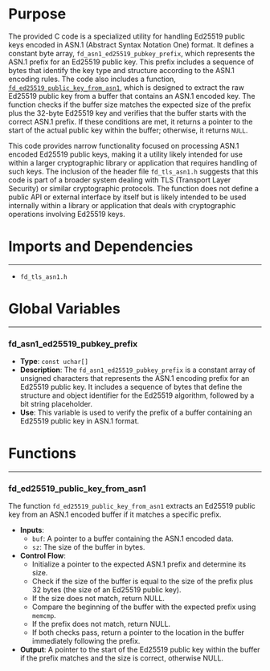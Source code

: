 # Purpose
The provided C code is a specialized utility for handling Ed25519 public keys encoded in ASN.1 (Abstract Syntax Notation One) format. It defines a constant byte array, `fd_asn1_ed25519_pubkey_prefix`, which represents the ASN.1 prefix for an Ed25519 public key. This prefix includes a sequence of bytes that identify the key type and structure according to the ASN.1 encoding rules. The code also includes a function, [`fd_ed25519_public_key_from_asn1`](#fd_ed25519_public_key_from_asn1), which is designed to extract the raw Ed25519 public key from a buffer that contains an ASN.1 encoded key. The function checks if the buffer size matches the expected size of the prefix plus the 32-byte Ed25519 key and verifies that the buffer starts with the correct ASN.1 prefix. If these conditions are met, it returns a pointer to the start of the actual public key within the buffer; otherwise, it returns `NULL`.

This code provides narrow functionality focused on processing ASN.1 encoded Ed25519 public keys, making it a utility likely intended for use within a larger cryptographic library or application that requires handling of such keys. The inclusion of the header file `fd_tls_asn1.h` suggests that this code is part of a broader system dealing with TLS (Transport Layer Security) or similar cryptographic protocols. The function does not define a public API or external interface by itself but is likely intended to be used internally within a library or application that deals with cryptographic operations involving Ed25519 keys.
# Imports and Dependencies

---
- `fd_tls_asn1.h`


# Global Variables

---
### fd\_asn1\_ed25519\_pubkey\_prefix
- **Type**: `const uchar[]`
- **Description**: The `fd_asn1_ed25519_pubkey_prefix` is a constant array of unsigned characters that represents the ASN.1 encoding prefix for an Ed25519 public key. It includes a sequence of bytes that define the structure and object identifier for the Ed25519 algorithm, followed by a bit string placeholder.
- **Use**: This variable is used to verify the prefix of a buffer containing an Ed25519 public key in ASN.1 format.


# Functions

---
### fd\_ed25519\_public\_key\_from\_asn1<!-- {{#callable:fd_ed25519_public_key_from_asn1}} -->
The function `fd_ed25519_public_key_from_asn1` extracts an Ed25519 public key from an ASN.1 encoded buffer if it matches a specific prefix.
- **Inputs**:
    - `buf`: A pointer to a buffer containing the ASN.1 encoded data.
    - `sz`: The size of the buffer in bytes.
- **Control Flow**:
    - Initialize a pointer to the expected ASN.1 prefix and determine its size.
    - Check if the size of the buffer is equal to the size of the prefix plus 32 bytes (the size of an Ed25519 public key).
    - If the size does not match, return NULL.
    - Compare the beginning of the buffer with the expected prefix using `memcmp`.
    - If the prefix does not match, return NULL.
    - If both checks pass, return a pointer to the location in the buffer immediately following the prefix.
- **Output**: A pointer to the start of the Ed25519 public key within the buffer if the prefix matches and the size is correct, otherwise NULL.


